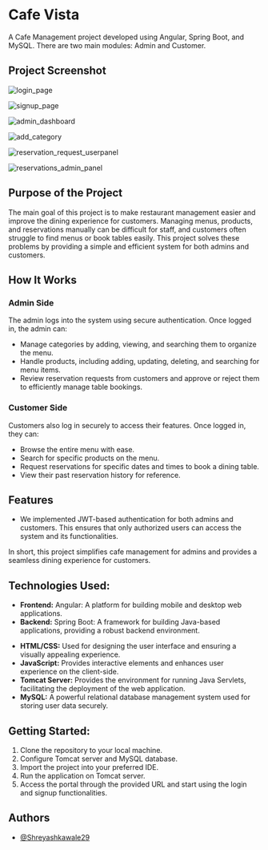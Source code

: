 
# Cafe Vista

A Cafe Management project developed using Angular, Spring Boot, and MySQL. There are two main modules: Admin and Customer.

## Project Screenshot

![login_page](https://github.com/user-attachments/assets/0878f72b-d6cd-42b3-9cc2-b9c65ddbebfc)

![signup_page](https://github.com/user-attachments/assets/61332547-6007-4caa-88ee-569ec1a2542a)

![admin_dashboard](https://github.com/user-attachments/assets/62532e80-6e4c-462e-ad0b-a86cf40e499e)

![add_category](https://github.com/user-attachments/assets/fdb0163d-d383-42ee-add0-c1416b57335e)

![reservation_request_userpanel](https://github.com/user-attachments/assets/75db9fcc-6996-4b59-9a53-cbe90af4b084)

![reservations_admin_panel](https://github.com/user-attachments/assets/70ce40df-8740-4084-a596-1d55031b0e1c)

## Purpose of the Project

The main goal of this project is to make restaurant management easier and improve the dining experience for customers. Managing menus, products, and reservations manually can be difficult for staff, and customers often struggle to find menus or book tables easily. This project solves these problems by providing a simple and efficient system for both admins and customers.

## How It Works

### Admin Side

The admin logs into the system using secure authentication. Once logged in, the admin can:

*   Manage categories by adding, viewing, and searching them to organize the menu.
*   Handle products, including adding, updating, deleting, and searching for menu items.
*   Review reservation requests from customers and approve or reject them to efficiently manage table bookings.

### Customer Side

Customers also log in securely to access their features. Once logged in, they can:

*   Browse the entire menu with ease.
*   Search for specific products on the menu.
*   Request reservations for specific dates and times to book a dining table.
*   View their past reservation history for reference.

## Features

- We implemented JWT-based authentication for both admins and customers. This ensures that only authorized users can access the system and its functionalities.

In short, this project simplifies cafe management for admins and provides a seamless dining experience for customers.



## Technologies Used:

* **Frontend:** Angular: A platform for building mobile and desktop web applications.
* **Backend:** Spring Boot: A framework for building Java-based applications, providing a robust backend environment.
- **HTML/CSS:** Used for designing the user interface and ensuring a visually appealing experience.
- **JavaScript:** Provides interactive elements and enhances user experience on the client-side.
- **Tomcat Server:** Provides the environment for running Java Servlets, facilitating the deployment of the web application.
- **MySQL:** A powerful relational database management system used for storing user data securely.
## Getting Started:

1. Clone the repository to your local machine.
2. Configure Tomcat server and MySQL database.
3. Import the project into your preferred IDE.
4. Run the application on Tomcat server.
5. Access the portal through the provided URL and start using the login and signup functionalities.


## Authors

- [@Shreyashkawale29](https://www.github.com/Shreyashkawale29)

